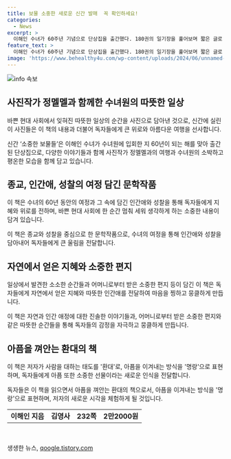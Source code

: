 ```yaml
---
title: 보물 소중한 새로운 신간 발매  꼭 확인하세요!
categories:
  - News
excerpt: >
  이해인 수녀가 60주년 기념으로 단상집을 출간했다. 180권의 일기장을 훑어보며 짧은 글로 이야기들을 엮은 새로운 책은 법정 스님과의 이야기, 친구 수녀의 마지막을 배웅하며 쓴 시 등을 수록하고 있다. 어머니로부터 받은 편지도 수록되어 있으며, 어머니의 희생과 신앙심이 수녀에게 큰 영향을 미쳤다. 또한, 자연에서 얻은 지혜를 공유하며 아픔을 이겨내는 방식을 담은 책은 독자에게 작은 위로를 전할 것으로 예상된다.
feature_text: >
  이해인 수녀가 60주년 기념으로 단상집을 출간했다. 180권의 일기장을 훑어보며 짧은 글로 이야기들을 엮은 새로운 책은 법정 스님과의 이야기, 친구 수녀의 마지막을 배웅하며 쓴 시 등을 수록하고 있다. 어머니로부터 받은 편지도 수록되어 있으며, 어머니의 희생과 신앙심이 수녀에게 큰 영향을 미쳤다. 또한, 자연에서 얻은 지혜를 공유하며 아픔을 이겨내는 방식을 담은 책은 독자에게 작은 위로를 전할 것으로 예상된다.
image: 'https://www.behealthy4u.com/wp-content/uploads/2024/06/unnamed-file.png'
---
```


<p><img src="https://www.behealthy4u.com/wp-content/uploads/2024/06/unnamed-file.png" alt="info 속보" /></p>

<h2 data-ke-size="size26">사진작가 정멜멜과 함께한 수녀원의 따뜻한 일상</h2>

<p>바쁜 현대 사회에서 잊혀진 따뜻한 일상의 순간을 사진으로 담아낸 것으로, 신간에 실린 이 사진들은 이 책의 내용과 더불어 독자들에게 큰 위로와 아름다운 여행을 선사합니다.</p>

<p data-ke-size="size16">신간 ‘소중한 보물들’은 이해인 수녀가 수녀원에 입회한 지 60년이 되는 해를 맞아 출간된 단상집으로, 다양한 이야기들과 함께 사진작가 정멜멜과의 여행과 수녀원의 소박하고 평온한 모습을 함께 담고 있습니다.</p>

<h2 data-ke-size="size26">종교, 인간애, 성찰의 여정 담긴 문학작품</h2>

<p>이 책은 수녀의 60년 동안의 여정과 그 속에 담긴 인간애와 성찰을 통해 독자들에게 지혜와 위로를 전하며, 바쁜 현대 사회에 한 순간 멈춰 세워 생각하게 하는 소중한 내용이 담겨 있습니다.</p>

<p data-ke-size="size16">이 책은 종교와 성찰을 중심으로 한 문학작품으로, 수녀의 여정을 통해 인간애와 성찰을 담아내어 독자들에게 큰 울림을 전달합니다.</p>

<h2 data-ke-size="size26">자연에서 얻은 지혜와 소중한 편지</h2>

<p>일상에서 발견한 소소한 순간들과 어머니로부터 받은 소중한 편지 등이 담긴 이 책은 독자들에게 자연에서 얻은 지혜와 따뜻한 인간애를 전달하여 마음을 찡하고 뭉클하게 만듭니다.</p>

<p data-ke-size="size16">이 책은 자연과 인간 애정에 대한 진솔한 이야기들과, 어머니로부터 받은 소중한 편지와 같은 따뜻한 순간들을 통해 독자들의 감정을 자극하고 뭉클하게 만듭니다.</p>

<h2 data-ke-size="size26">아픔을 껴안는 환대의 책</h2>

<p>이 책은 저자가 사람을 대하는 태도를 '환대'로, 아픔을 이겨내는 방식을 '명랑'으로 표현하며, 독자들에게 아픔 또한 소중한 선물이라는 새로운 인식을 전달합니다.</p>

<p data-ke-size="size16">독자들은 이 책을 읽으면서 아픔을 껴안는 환대의 책으로서, 아픔을 이겨내는 방식을 '명랑'으로 표현하며, 저자의 새로운 시각을 체험하게 될 것입니다.</p>

<table>
    <tr>
        <td style="text-align: center; height: 17px;"><b>이해인 지음</b></td>
        <td style="text-align: center; height: 17px;"><b>김영사</b></td>
        <td style="text-align: center; height: 17px;"><b>232쪽</b></td>
        <td style="text-align: center; height: 17px;"><b>2만2000원</b></td>
    </tr>
</table>

<p data-ke-size="size16">&nbsp;</p>
생생한 뉴스, <a href="https://qoogle.tistory.com" rel="dofollow">qoogle.tistory.com</a>


